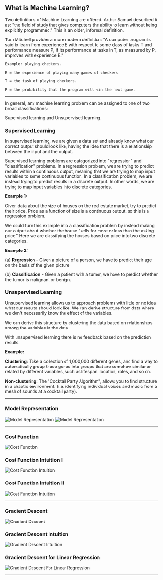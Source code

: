 ## What is Machine Learning?
Two definitions of Machine Learning are offered. Arthur Samuel described it as: "the field of study that gives computers the ability to learn without being explicitly programmed." This is an older, informal definition.

Tom Mitchell provides a more modern definition: "A computer program is said to learn from experience E with respect to some class of tasks T and performance measure P, if its performance at tasks in T, as measured by P, improves with experience E."

```
Example: playing checkers.

E = the experience of playing many games of checkers

T = the task of playing checkers.

P = the probability that the program will win the next game.
```

---------
In general, any machine learning problem can be assigned to one of two broad classifications:

Supervised learning and Unsupervised learning.


### Supervised Learning
In supervised learning, we are given a data set and already know what our correct output should look like, having the idea that there is a relationship between the input and the output.

Supervised learning problems are categorized into "regression" and "classification" problems. In a regression problem, we are trying to predict results within a continuous output, meaning that we are trying to map input variables to some continuous function. In a classification problem, we are instead trying to predict results in a discrete output. In other words, we are trying to map input variables into discrete categories.

**Example 1:**

Given data about the size of houses on the real estate market, try to predict their price. Price as a function of size is a continuous output, so this is a regression problem.

We could turn this example into a classification problem by instead making our output about whether the house "sells for more or less than the asking price." Here we are classifying the houses based on price into two discrete categories.

**Example 2:**

(a) **Regression** - Given a picture of a person, we have to predict their age on the basis of the given picture

(b) **Classification** - Given a patient with a tumor, we have to predict whether the tumor is malignant or benign.

### Unsupervised Learning
Unsupervised learning allows us to approach problems with little or no idea what our results should look like. We can derive structure from data where we don't necessarily know the effect of the variables.

We can derive this structure by clustering the data based on relationships among the variables in the data.

With unsupervised learning there is no feedback based on the prediction results.

**Example:**

**Clustering**: Take a collection of 1,000,000 different genes, and find a way to automatically group these genes into groups that are somehow similar or related by different variables, such as lifespan, location, roles, and so on.

**Non-clustering**: The "Cocktail Party Algorithm", allows you to find structure in a chaotic environment. (i.e. identifying individual voices and music from a mesh of sounds at a cocktail party).

-------

### Model Representation

![Model Representation](/images/img1.png)
![Model Representation](/images/img2.png)

-------
### Cost Function

![Cost Function](/images/img3.png)

### Cost Function Intuition I
![Cost Function Intuition](/images/img4.png)

### Cost Function Intuition II
![Cost Function Intuition](/images/img5.png)

--------
### Gradient Descent
![Gradient Descent](/images/img6.png)

### Gradient Descent Intuition
![Gradient Descent Intuition](/images/img7.png)

### Gradient Descent for Linear Regression
![Gradient Descent For Linear Regression](/images/img8.png)

----------



